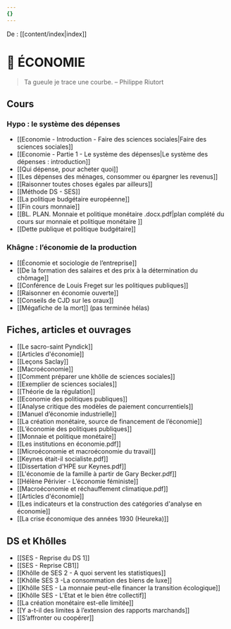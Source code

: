 ```yaml
---
{}
---
```

De : [[content/index|index]]

# 🏦 ÉCONOMIE
> Ta gueule je trace une courbe.
> – Philippe Riutort
## Cours 
### Hypo : le système des dépenses 

- [[Economie - Introduction - Faire des sciences sociales|Faire des sciences sociales]] 
- [[Economie - Partie 1 - Le système des dépenses|Le système des dépenses : introduction]] 
- [[Qui dépense, pour acheter quoi]] 
- [[Les dépenses des ménages,  consommer ou épargner les revenus]]  
- [[Raisonner toutes choses égales par ailleurs]]
- [[Méthode DS - SES]]
- [[La politique budgétaire européenne]] 
- [[Fin cours monnaie]] 
- [[BL. PLAN. Monnaie et politique monétaire .docx.pdf|plan complété du cours sur monnaie et politique monétaire ]]
- [[Dette publique et politique budgétaire]] 

### Khâgne : l’économie de la production 

- [[Économie et sociologie de l’entreprise]] 
- [[De la formation des salaires et des prix à la détermination du chômage]] 
- [[Conférence de Louis Freget sur les politiques publiques]] 
- [[Raisonner en économie ouverte]] 
- [[Conseils de CJD sur les oraux]] 
- [[Mégafiche de la mort]] (pas terminée hélas)

## Fiches, articles et ouvrages 

- [[Le sacro-saint Pyndick]]
- [[Articles d'économie]]
- [[Leçons Saclay]] 
- [[Macroéconomie]] 
- [[Comment préparer une khôlle de sciences sociales]]
- [[Exemplier de sciences sociales]] 
- [[Théorie de la régulation]] 
- [[Economie des politiques publiques]]
- [[Analyse critique des modèles de paiement concurrentiels]] 
- [[Manuel d’économie industrielle]] 
- [[La création monétaire, source de financement de l’économie]] 
- [[L’économie des politiques publiques]] 
- [[Monnaie et politique monétaire]] 
- [[Les institutions en économie.pdf]] 
- [[Microéconomie et macroéconomie du travail]] 
- [[Keynes était-il socialiste.pdf]]
- [[Dissertation d'HPE sur Keynes.pdf]]
- [[L'économie de la famille à partir de Gary Becker.pdf]] 
- [[Hélène Périvier - L’économie féministe]] 
- [[Macroéconomie et réchauffement climatique.pdf]] 
- [[Articles d'économie]] 
- [[Les indicateurs et la construction des catégories d'analyse en économie]] 
- [[La crise économique des années 1930 (Heureka)]] 

## DS et Khôlles

- [[SES - Reprise du DS 1]]
- [[SES - Reprise CB1]] 
- [[Khôlle de SES 2 - A quoi servent les statistiques]]
- [[Khôlle SES 3 -La consommation des biens de luxe]]
- [[Khôlle SES - La monnaie peut-elle financer la transition écologique]]
- [[Khôlle SES - L'Etat et le bien être collectif]] 
- [[La création monétaire est-elle limitée]] 
- [[Y a-t-il des limites à l’extension des rapports marchands]] 
- [[S’affronter ou coopérer]]  

